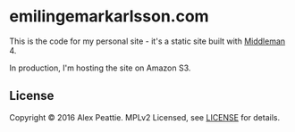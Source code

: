 # emilingemarkarlsson.com

This is the code for my personal site - it's a static site built with [Middleman](https://github.com/middleman/middleman) 4.

In production, I'm hosting the site on Amazon S3.

## License

Copyright © 2016 Alex Peattie. MPLv2 Licensed, see [LICENSE](https://github.com/alexpeattie/alexpeattie.com/blob/master/LICENSE.md) for details.
